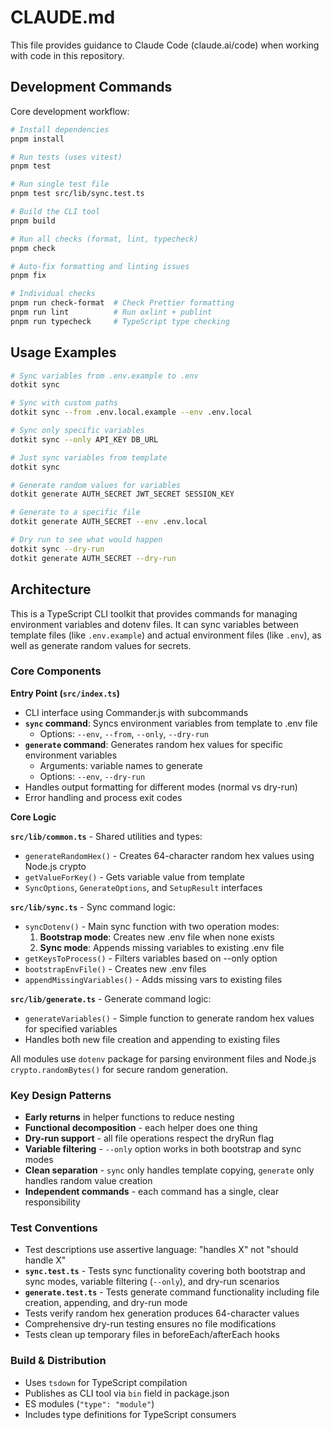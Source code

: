 # CLAUDE.md

This file provides guidance to Claude Code (claude.ai/code) when working with code in this repository.

## Development Commands

Core development workflow:

```bash
# Install dependencies
pnpm install

# Run tests (uses vitest)
pnpm test

# Run single test file
pnpm test src/lib/sync.test.ts

# Build the CLI tool
pnpm build

# Run all checks (format, lint, typecheck)
pnpm check

# Auto-fix formatting and linting issues
pnpm fix

# Individual checks
pnpm run check-format  # Check Prettier formatting
pnpm run lint          # Run oxlint + publint
pnpm run typecheck     # TypeScript type checking
```

## Usage Examples

```bash
# Sync variables from .env.example to .env
dotkit sync

# Sync with custom paths
dotkit sync --from .env.local.example --env .env.local

# Sync only specific variables
dotkit sync --only API_KEY DB_URL

# Just sync variables from template
dotkit sync

# Generate random values for variables
dotkit generate AUTH_SECRET JWT_SECRET SESSION_KEY

# Generate to a specific file
dotkit generate AUTH_SECRET --env .env.local

# Dry run to see what would happen
dotkit sync --dry-run
dotkit generate AUTH_SECRET --dry-run
```

## Architecture

This is a TypeScript CLI toolkit that provides commands for managing environment variables and dotenv files. It can sync variables between template files (like `.env.example`) and actual environment files (like `.env`), as well as generate random values for secrets.

### Core Components

**Entry Point (`src/index.ts`)**

- CLI interface using Commander.js with subcommands
- **`sync` command**: Syncs environment variables from template to .env file
  - Options: `--env`, `--from`, `--only`, `--dry-run`
- **`generate` command**: Generates random hex values for specific environment variables
  - Arguments: variable names to generate
  - Options: `--env`, `--dry-run`
- Handles output formatting for different modes (normal vs dry-run)
- Error handling and process exit codes

**Core Logic**

**`src/lib/common.ts`** - Shared utilities and types:

- `generateRandomHex()` - Creates 64-character random hex values using Node.js crypto
- `getValueForKey()` - Gets variable value from template
- `SyncOptions`, `GenerateOptions`, and `SetupResult` interfaces

**`src/lib/sync.ts`** - Sync command logic:

- `syncDotenv()` - Main sync function with two operation modes:
  1. **Bootstrap mode**: Creates new .env file when none exists
  2. **Sync mode**: Appends missing variables to existing .env file
- `getKeysToProcess()` - Filters variables based on --only option
- `bootstrapEnvFile()` - Creates new .env files
- `appendMissingVariables()` - Adds missing vars to existing files

**`src/lib/generate.ts`** - Generate command logic:

- `generateVariables()` - Simple function to generate random hex values for specified variables
- Handles both new file creation and appending to existing files

All modules use `dotenv` package for parsing environment files and Node.js `crypto.randomBytes()` for secure random generation.

### Key Design Patterns

- **Early returns** in helper functions to reduce nesting
- **Functional decomposition** - each helper does one thing
- **Dry-run support** - all file operations respect the dryRun flag
- **Variable filtering** - `--only` option works in both bootstrap and sync modes
- **Clean separation** - `sync` only handles template copying, `generate` only handles random value creation
- **Independent commands** - each command has a single, clear responsibility

### Test Conventions

- Test descriptions use assertive language: "handles X" not "should handle X"
- **`sync.test.ts`** - Tests sync functionality covering both bootstrap and sync modes, variable filtering (`--only`), and dry-run scenarios
- **`generate.test.ts`** - Tests generate command functionality including file creation, appending, and dry-run mode
- Tests verify random hex generation produces 64-character values
- Comprehensive dry-run testing ensures no file modifications
- Tests clean up temporary files in beforeEach/afterEach hooks

### Build & Distribution

- Uses `tsdown` for TypeScript compilation
- Publishes as CLI tool via `bin` field in package.json
- ES modules (`"type": "module"`)
- Includes type definitions for TypeScript consumers

